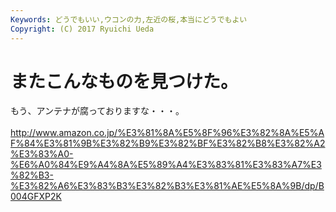 ```yaml
---
Keywords: どうでもいい,ウコンの力,左近の桜,本当にどうでもよい
Copyright: (C) 2017 Ryuichi Ueda
---
```


# またこんなものを見つけた。
もう、アンテナが腐っておりますな・・・。<br />
<br />
<a href="http://www.amazon.co.jp/%E3%81%8A%E5%8F%96%E3%82%8A%E5%AF%84%E3%81%9B%E3%82%B9%E3%82%BF%E3%82%B8%E3%82%A2%E3%83%A0-%E6%A0%84%E9%A4%8A%E5%89%A4%E3%83%81%E3%83%A7%E3%82%B3-%E3%82%A6%E3%83%B3%E3%82%B3%E3%81%AE%E5%8A%9B/dp/B004GFXP2K" target="_blank">http://www.amazon.co.jp/%E3%81%8A%E5%8F%96%E3%82%8A%E5%AF%84%E3%81%9B%E3%82%B9%E3%82%BF%E3%82%B8%E3%82%A2%E3%83%A0-%E6%A0%84%E9%A4%8A%E5%89%A4%E3%83%81%E3%83%A7%E3%82%B3-%E3%82%A6%E3%83%B3%E3%82%B3%E3%81%AE%E5%8A%9B/dp/B004GFXP2K</a><br />
<br />

